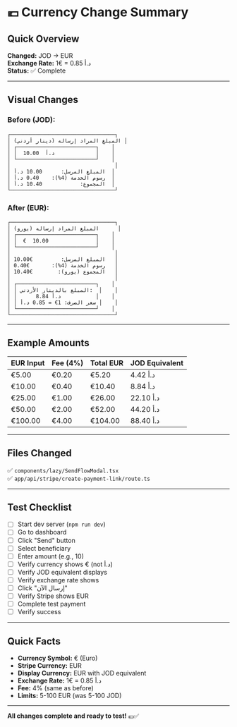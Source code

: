 # 💶 Currency Change Summary

## Quick Overview

**Changed:** JOD → EUR  
**Exchange Rate:** 1€ = 0.85 د.أ  
**Status:** ✅ Complete

---

## Visual Changes

### Before (JOD):
```
┌─────────────────────────────────┐
│ المبلغ المراد إرساله (دينار أردني) │
│ ┌─────────────────────────┐    │
│ │  د.أ  10.00             │    │
│ └─────────────────────────┘    │
│                                 │
│ المبلغ المرسل:      10.00 د.أ  │
│ رسوم الخدمة (4%):    0.40 د.أ  │
│ المجموع:            10.40 د.أ  │
└─────────────────────────────────┘
```

### After (EUR):
```
┌─────────────────────────────────┐
│ المبلغ المراد إرساله (يورو)      │
│ ┌─────────────────────────┐    │
│ │  €  10.00               │    │
│ └─────────────────────────┘    │
│                                 │
│ المبلغ المرسل:         €10.00   │
│ رسوم الخدمة (4%):       €0.40   │
│ المجموع (يورو):        €10.40   │
│                                 │
│ ┌─────────────────────────┐    │
│ │ المبلغ بالدينار الأردني:  │    │
│ │      8.84 د.أ           │    │
│ │ سعر الصرف: 1€ = 0.85 د.أ │    │
│ └─────────────────────────┘    │
└─────────────────────────────────┘
```

---

## Example Amounts

| EUR Input | Fee (4%) | Total EUR | JOD Equivalent |
|-----------|----------|-----------|----------------|
| €5.00     | €0.20    | €5.20     | 4.42 د.أ       |
| €10.00    | €0.40    | €10.40    | 8.84 د.أ       |
| €25.00    | €1.00    | €26.00    | 22.10 د.أ      |
| €50.00    | €2.00    | €52.00    | 44.20 د.أ      |
| €100.00   | €4.00    | €104.00   | 88.40 د.أ      |

---

## Files Changed

✅ `components/lazy/SendFlowModal.tsx`  
✅ `app/api/stripe/create-payment-link/route.ts`

---

## Test Checklist

- [ ] Start dev server (`npm run dev`)
- [ ] Go to dashboard
- [ ] Click "Send" button
- [ ] Select beneficiary
- [ ] Enter amount (e.g., 10)
- [ ] Verify currency shows € (not د.أ)
- [ ] Verify JOD equivalent displays
- [ ] Verify exchange rate shows
- [ ] Click "إرسال الآن"
- [ ] Verify Stripe shows EUR
- [ ] Complete test payment
- [ ] Verify success

---

## Quick Facts

- **Currency Symbol:** € (Euro)
- **Stripe Currency:** EUR
- **Display Currency:** EUR with JOD equivalent
- **Exchange Rate:** 1€ = 0.85 د.أ
- **Fee:** 4% (same as before)
- **Limits:** 5-100 EUR (was 5-100 JOD)

---

**All changes complete and ready to test!** 💶✅

